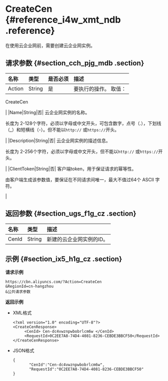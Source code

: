 # CreateCen {#reference_i4w_xmt_ndb .reference}

在使用云企业网前，需要创建云企业网实例。

## 请求参数 {#section_cch_pjg_mdb .section}

|名称|类型|是否必须|描述|
|:-|:-|:---|:-|
|Action|String|是| 要执行的操作。 取值：

 CreateCen

 |
|Name|String|否| 云企业网实例的名称。

 长度为 2-128个字符，必须以字母或中文开头，可包含数字，点号（.），下划线（\_）和短横线（-）。但不能以`http://` 或`https://`开头。

 |
|Description|String|否| 云企业网实例的描述信息。

 长度为 2-256个字符，必须以字母或中文开头，但不能以`http://` 或`https://`开头。

 |
|ClientToken|String|否| 客户端token，用于保证请求的幂等性。

 由客户端生成该参数值，要保证在不同请求间唯一，最大不值过64个 ASCII 字符。

 |

## 返回参数 {#section_ugs_f1g_cz .section}

|名称|类型|描述|
|:-|:-|:-|
|CenId|String|新建的云企业网实例的ID。|

## 示例 {#section_ix5_h1g_cz .section}

**请求示例**

``` {#createVPCpub}
https://cbn.aliyuncs.com/?Action=CreateCen
&RegionId=cn-hangzhou
&公共请求参数
```

**返回示例**

-   XML格式

    ```
    <?xml version="1.0" encoding="UTF-8"?>
    <CreateCenResponse>
         <CenId> Cen-dc4vwznpwbobrlcm6w </CenId>
         <RequestId>0C2EE7A8-74D4-4081-8236-CEBDE3BBCF50</RequestId>
    </CreateCenResponse>
    ```

-   JSON格式

    ```
    {
           "CenId":"Cen-dc4vwznpwbobrlcm6w",
           "RequestId":"0C2EE7A8-74D4-4081-8236-CEBDE3BBCF50"
    }
    ```


